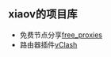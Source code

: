 ## xiaov的项目库


- 免费节点分享[free_proxies](https://github.com/vxiaov/free_proxies)
- 路由器插件[vClash](https://github.com/vxiaov/vClash)

